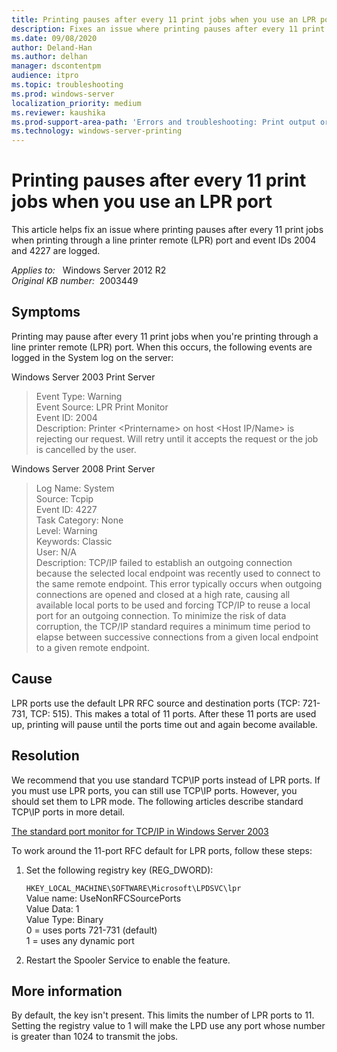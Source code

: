 ```yaml
---
title: Printing pauses after every 11 print jobs when you use an LPR port
description: Fixes an issue where printing pauses after every 11 print jobs when printing through a line printer remote (LPR) port and event IDs 2004 and 4227 are logged.
ms.date: 09/08/2020
author: Deland-Han
ms.author: delhan
manager: dscontentpm
audience: itpro
ms.topic: troubleshooting
ms.prod: windows-server
localization_priority: medium
ms.reviewer: kaushika
ms.prod-support-area-path: 'Errors and troubleshooting: Print output or print failures'
ms.technology: windows-server-printing
---
```

# Printing pauses after every 11 print jobs when you use an LPR port

This article helps fix an issue where printing pauses after every 11 print jobs when printing through a line printer remote (LPR) port and event IDs 2004 and 4227 are logged.

_Applies to:_ &nbsp; Windows Server 2012 R2  
_Original KB number:_ &nbsp;2003449

## Symptoms

Printing may pause after every 11 print jobs when you're printing through a line printer remote (LPR) port. When this occurs, the following events are logged in the System log on the server:

Windows Server 2003 Print Server  

> Event Type: Warning  
Event Source: LPR Print Monitor  
Event ID: 2004  
Description: Printer \<Printername> on host \<Host IP/Name> is rejecting our request.  Will retry until it accepts the request or the job is cancelled by the user.  

Windows Server 2008 Print Server

> Log Name:      System  
Source:        Tcpip  
Event ID:      4227  
Task Category: None  
Level:         Warning  
Keywords:      Classic  
User:          N/A  
Description: TCP/IP failed to establish an outgoing connection because the selected local endpoint was recently used to connect to the same remote endpoint. This error typically occurs when outgoing connections are opened and closed at a high rate, causing all available local ports to be used and forcing TCP/IP to reuse a local port for an outgoing connection. To minimize the risk of data corruption, the TCP/IP standard requires a minimum time period to elapse between successive connections from a given local endpoint to a given remote endpoint.  

## Cause

LPR ports use the default LPR RFC source and destination ports (TCP: 721-731, TCP: 515). This makes a total of 11 ports. After these 11 ports are used up, printing will pause until the ports time out and again become available.

## Resolution

We recommend that you use standard TCP\IP ports instead of LPR ports. If you must use LPR ports, you can still use TCP\IP ports. However, you should set them to LPR mode. The following articles describe standard TCP\IP ports in more detail.

[The standard port monitor for TCP/IP in Windows Server 2003](standard-port-monitor-for-tcpip.md)  

To work around the 11-port RFC default for LPR ports, follow these steps:  

 1. Set the following registry key (REG_DWORD):

    `HKEY_LOCAL_MACHINE\SOFTWARE\Microsoft\LPDSVC\lpr`  
    Value name: UseNonRFCSourcePorts  
    Value Data: 1  
    Value Type: Binary  
    0 = uses ports 721-731 (default)  
    1 = uses any dynamic port  
 2. Restart the Spooler Service to enable the feature.

## More information

By default, the key isn't present. This limits the number of LPR ports to 11. Setting the registry value to 1 will make the LPD use any port whose number is greater than 1024 to transmit the jobs.
